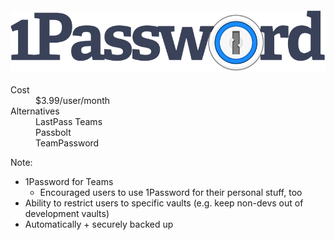 #### ![1Password For Teams](resources/1password.png)

<dl>
    <dt>Cost</dt>
    <dd>$3.99/user/month</dd>
    <dt class="fragment" data-fragment-index="0">Alternatives</dt>
    <dd class="fragment" data-fragment-index="0">LastPass Teams</dd>
    <dd class="fragment" data-fragment-index="1">Passbolt</dd>
    <dd class="fragment" data-fragment-index="2">TeamPassword</dd>
</dl>

Note:

* 1Password for Teams
    - Encouraged users to use 1Password for their personal stuff, too
* Ability to restrict users to specific vaults (e.g. keep non-devs out of development vaults)
* Automatically + securely backed up
